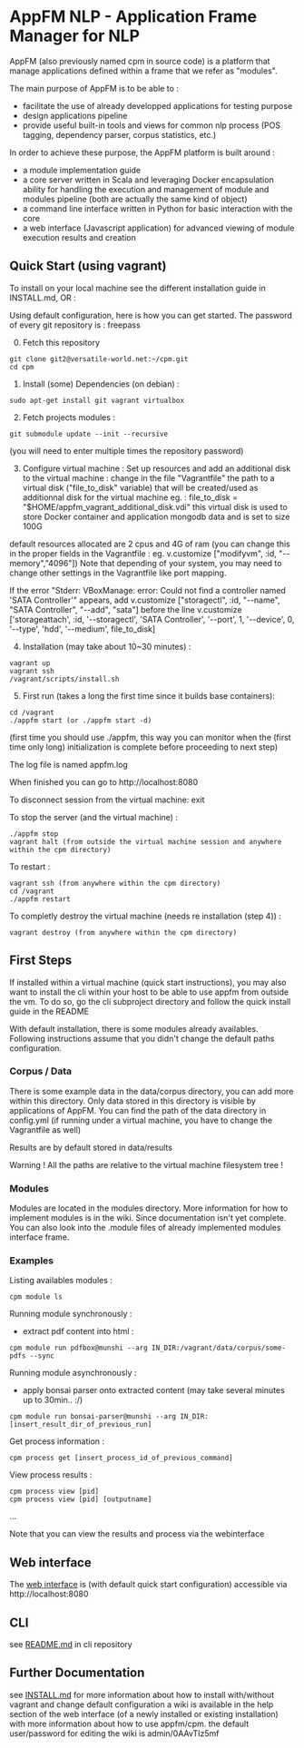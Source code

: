 # AppFM NLP - Application Frame Manager for NLP

AppFM (also previously named cpm in source code) is a platform that manage applications defined within a frame that we refer as "modules". 

The main purpose of AppFM is to be able to :

- facilitate the use of already developped applications for testing purpose
- design applications pipeline
- provide useful built-in tools and views for common nlp process (POS tagging, dependency parser, corpus statistics, etc.)

In order to achieve these purpose, the AppFM platform is built around :

- a module implementation guide
- a core server written in Scala and leveraging Docker encapsulation ability for handling the execution and management of module and modules pipeline (both are actually the same kind of object)
- a command line interface written in Python for basic interaction with the core
- a web interface (Javascript application) for advanced viewing of module execution results and creation


## Quick Start (using vagrant)

To install on your local machine see the different installation guide in INSTALL.md, OR :

Using default configuration, here is how you can get started.
The password of every git repository is : freepass

0. Fetch this repository
```
git clone git2@versatile-world.net:~/cpm.git
cd cpm
```

1. Install (some) Dependencies (on debian) :
```
sudo apt-get install git vagrant virtualbox 
```

2. Fetch projects modules :
```
git submodule update --init --recursive
```
(you will need to enter multiple times the repository password)

3. Configure virtual machine : Set up resources and add an additional disk to the virtual machine :
change in the file "Vagrantfile" the path to a virtual disk ("file_to_disk" variable) that will be created/used as additionnal disk for the virtual machine
eg. : file_to_disk = "$HOME/appfm_vagrant_additional_disk.vdi"
this virtual disk is used to store Docker container and application mongodb data and is set to size 100G

default resources allocated are 2 cpus and 4G of ram (you can change this in the proper fields in the Vagrantfile : eg. v.customize ["modifyvm", :id, "--memory","4096"])
Note that depending of your system, you may need to change other settings in the Vagrantfile like port mapping.

If the error "Stderr: VBoxManage: error: Could not find a controller named 'SATA Controller'" appears, add 
v.customize ["storagectl", :id, "--name", "SATA Controller", "--add", "sata"]
before the line 
v.customize ['storageattach', :id, '--storagectl', 'SATA Controller', '--port', 1, '--device', 0, '--type', 'hdd', '--medium', file_to_disk]



4. Installation (may take about 10~30 minutes) :
```
vagrant up
vagrant ssh
/vagrant/scripts/install.sh
```

5. First run (takes a long the first time since it builds base containers):
```
cd /vagrant
./appfm start (or ./appfm start -d)
```
(first time you should use ./appfm, this way you can monitor when the (first time only long) initialization is complete before proceeding to next step)


The log file is named appfm.log

When finished you can go to http://localhost:8080

To disconnect session from the virtual machine:
exit

To stop the server (and the virtual machine) :
```
./appfm stop
vagrant halt (from outside the virtual machine session and anywhere within the cpm directory)
```

To restart :
```
vagrant ssh (from anywhere within the cpm directory)
cd /vagrant
./appfm restart
```

To completly destroy the virtual machine (needs re installation (step 4)) :
```
vagrant destroy (from anywhere within the cpm directory)
```

## First Steps

If installed within a virtual machine (quick start instructions), you may also want to install the cli within your host to be able to use appfm from outside the vm.
To do so, go the cli subproject directory and follow the quick install guide in the README 

With default installation, there is some modules already availables.
Following instructions assume that you didn't change the default paths configuration.

### Corpus / Data

There is some example data in the data/corpus directory, you can add more within this directory.
Only data stored in this directory is visible by applications of AppFM.
You can find the path of the data directory in config.yml (if running under a virtual machine, you have to change the Vagrantfile as well)

Results are by default stored in data/results

Warning ! All the paths are relative to the virtual machine filesystem tree !

### Modules

Modules are located in the modules directory. More information for how to implement modules is in the wiki.
Since documentation isn't yet complete. You can also look into the .module files of already implemented modules interface frame.

### Examples

Listing availables modules :
```
cpm module ls
```

Running module synchronously :
- extract pdf content into html :
```
cpm module run pdfbox@munshi --arg IN_DIR:/vagrant/data/corpus/some-pdfs --sync
```

Running module asynchronously :
- apply bonsai parser onto extracted content (may take several minutes up to 30min.. :/)
```
cpm module run bonsai-parser@munshi --arg IN_DIR:[insert_result_dir_of_previous_run]
```

Get process information :
```
cpm process get [insert_process_id_of_previous_command]
```

View process results :
```
cpm process view [pid]
cpm process view [pid] [outputname]
```

...

Note that you can view the results and process via the webinterface


## Web interface

The [web interface](https://github.com/pl-buiquang/appfm-web-ui) is (with default quick start configuration) accessible via http://localhost:8080

## CLI

see [README.md](https://github.com/pl-buiquang/appfm-cli/tree/master#readme) in cli repository

## Further Documentation

see [INSTALL.md](./INSTALL.md) for more information about how to install with/without vagrant and change default configuration
a wiki is available in the help section of the web interface (of a newly installed or existing installation) with more information about how to use appfm/cpm.
the default user/password for editing the wiki is admin/0AAvTIz5mf
